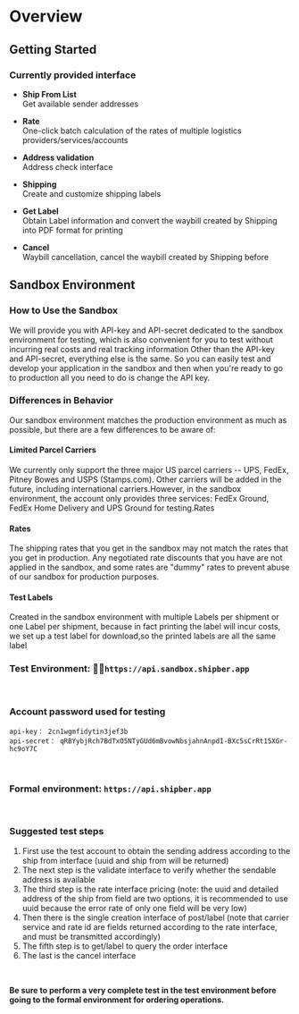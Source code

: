 # Overview

## Getting Started

### Currently provided interface

+ **Ship From List** <br>
  Get available sender addresses


+ **Rate** <br>
  One-click batch calculation of the rates of multiple logistics providers/services/accounts
+ **Address validation** <br>
  Address check interface
+ **Shipping** <br>
  Create and customize shipping labels
+ **Get Label** <br>
  Obtain Label information and convert the waybill created by Shipping into PDF format for printing
+ **Cancel** <br>
  Waybill cancellation, cancel the waybill created by Shipping before






## Sandbox Environment 

### How to Use the Sandbox
We will provide you with API-key and API-secret dedicated to the sandbox environment for testing, which is also convenient for you to test without incurring real costs and real tracking information
Other than the API-key and API-secret, everything else is the same. So you can easily test and develop your application in the sandbox and then when you're ready to go to production all you need to do is change the API key.

### Differences in Behavior
Our sandbox environment matches the production environment as much as possible, but there are a few differences to be aware of:

#### Limited Parcel Carriers
We currently only support the three major US parcel carriers -- UPS, FedEx, Pitney Bowes and USPS (Stamps.com). Other carriers will be added in the future, including international carriers.However, in the sandbox environment, the account only provides three services: FedEx Ground, FedEx Home Delivery and UPS Ground for testing.Rates

#### Rates
The shipping rates that you get in the sandbox may not match the rates that you get in production. Any negotiated rate discounts that you have are not applied in the sandbox, and some rates are "dummy" rates to prevent abuse of our sandbox for production purposes.

#### Test Labels
Created in the sandbox environment with multiple Labels per shipment or one Label per shipment, because in fact printing the label will incur costs,  we set up a test label for download,so the printed labels are all the same label


### Test Environment: `https://api.sandbox.shipber.app` 

<br>

### Account password used for testing 
```
api-key： 2cn1wgmfidytin3jef3b 
api-secret： qRBYybjRch7BdTxO5NTyGUd6mBvowNbsjahnAnpdI-BXc5sCrRt15XGr-hc9oY7C
```

<br>

### Formal environment: `https://api.shipber.app` 

<br>

### Suggested test steps

1. First use the test account to obtain the sending address according to the ship from interface (uuid and ship from will be returned)
2. The next step is the validate interface to verify whether the sendable address is available
3. The third step is the rate interface pricing (note: the uuid and detailed address of the ship from field are two options, it is recommended to use uuid because the error rate of only one field will be very low)
4. Then there is the single creation interface of post/label (note that carrier service and rate id are fields returned according to the rate interface, and must be transmitted accordingly)
5. The fifth step is to get/label to query the order interface
6. The last is the cancel interface

<br>

**Be sure to perform a very complete test in the test environment before going to the formal environment for ordering operations.**


